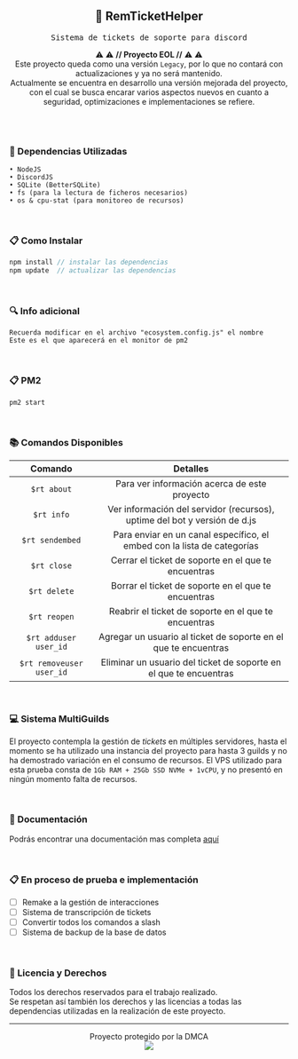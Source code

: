 <h2 align="center"> 🎫 RemTicketHelper </h2>

<pre align="center">
Sistema de tickets de soporte para discord
</pre>

<p align="center">
⚠ ⚠ <b>// Proyecto EOL //</b> ⚠ ⚠ <br>
Este proyecto queda como una versión <code>Legacy</code>, por lo que no contará con actualizaciones y ya no será mantenido. <br>
Actualmente se encuentra en desarrollo una versión mejorada del proyecto, con el cual se busca encarar varios aspectos nuevos en cuanto a seguridad, optimizaciones e implementaciones se refiere.
</p>

<br><br>


### 🧰 Dependencias Utilizadas
```
• NodeJS
• DiscordJS
• SQLite (BetterSQLite)
• fs (para la lectura de ficheros necesarios)
• os & cpu-stat (para monitoreo de recursos)
```

<br>

### 📋 Como Instalar
```js
npm install // instalar las dependencias
npm update  // actualizar las dependencias
```

<br>

### 🔍 Info adicional
```
Recuerda modificar en el archivo "ecosystem.config.js" el nombre
Este es el que aparecerá en el monitor de pm2 
```

<br>

### 📋 PM2
```
pm2 start
```

<br>

### 📚 Comandos Disponibles
| Comando | Detalles |
|:-------:|:--------:|
| `$rt about`| Para ver información acerca de este proyecto |
| `$rt info`| Ver información del servidor (recursos), uptime del bot y versión de d.js |
| `$rt sendembed`| Para enviar en un canal específico, el embed con la lista de categorías |
| `$rt close`| Cerrar el ticket de soporte en el que te encuentras |
| `$rt delete`| Borrar el ticket de soporte en el que te encuentras |
| `$rt reopen`| Reabrir el ticket de soporte en el que te encuentras |
| `$rt adduser user_id`| Agregar un usuario al ticket de soporte en el que te encuentras |
| `$rt removeuser user_id`| Eliminar un usuario del ticket de soporte en el que te encuentras |

<br>

### 💻 Sistema MultiGuilds
El proyecto contempla la gestión de _tickets_ en múltiples servidores, hasta el momento se ha utilizado una instancia del proyecto para hasta 3 guilds y no ha demostrado variación en el consumo de recursos. El VPS utilizado para esta prueba consta de `1Gb RAM + 25Gb SSD NVMe + 1vCPU`, y no presentó en ningún momento falta de recursos.

<br>

### 📖 Documentación
Podrás encontrar una documentación mas completa [aquí](https://imkuroneko.gitbook.io/remtickethelper/)

<br>

### 📋 En proceso de prueba e implementación
- [ ] Remake a la gestión de interacciones
- [ ] Sistema de transcripción de tickets
- [ ] Convertir todos los comandos a slash
- [ ] Sistema de backup de la base de datos

<br>

### 📄 Licencia y Derechos
Todos los derechos reservados para el trabajo realizado. <br>
Se respetan así también los derechos y las licencias a todas las dependencias utilizadas en la realización de este proyecto.

---

<p align="center">
    Proyecto protegido por la DMCA <br>
    <a href="https://www.dmca.com/r/0mlxgll"> <img src="https://kuroneko.im/web_assets/dmca.png"/> </a>
</p>
